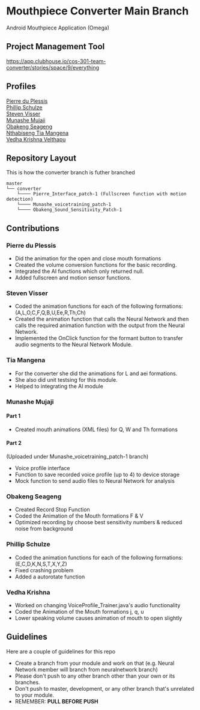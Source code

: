 # Mouthpiece Converter Main Branch
Android Mouthpiece Application (Omega)

## Project Management Tool
https://app.clubhouse.io/cos-301-team-converter/stories/space/9/everything

## Profiles
[Pierre du Plessis](https://endlessprogrammer.github.io/pierregduplessis.github.io/)<br/>
[Phillip Schulze](https://phillipstemmlar.github.io)<br/>
[Steven Visser](https://vanillav.github.io/)<br/>
[Munashe Mujaji](https://munasheghub.github.io/)<br/>
[Obakeng Seageng](http://obakengseageng.github.io/)<br/>
[Nthabiseng Tia Mangena](https://tiamangena.github.io/)<br/>
[Vedha Krishna Velthapu](https://vedha286.github.io/)<br/>

## Repository Layout
This is how the converter branch is futher branched
```
master 
└── converter
    └──── Pierre_Interface_patch-1 (Fullscreen function with motion detection)
    └──── Munashe_voicetraining_patch-1
    └──── Obakeng_Sound_Sensitivity_Patch-1
```

## Contributions
### Pierre du Plessis
- Did the animation for the open and close mouth formations
- Created the volume conversion functions for the basic recording.
- Integrated the AI functions which only returned null.
- Added fullscreen and motion sensor functions.

### Steven Visser
- Coded the animation functions for each of the following formations:
	(A,L,O,C,F,Q,B,U,Ee,R,Th,Ch)
- Created the animation function that calls the Neural Network and then 
calls the required animation function with the output from the Neural 
Network.
- Implemented the OnClick function for the formant button to transfer audio
segments to the Neural Network Module.

### Tia Mangena
- For the converter she did the animations for L and aei formations. 
- She also did unit testsing for this module.
- Helped to integrating the AI module

### Munashe Mujaji
#### Part 1
- Created mouth animations (XML files) for Q, W and Th formations

#### Part 2
(Uploaded under Munashe_voicetraining_patch-1 branch)
- Voice profile interface
- Function to save recorded voice profile (up to 4) to device storage
- Mock function to send audio files to Neural Network for analysis

### Obakeng Seageng
- Created Record Stop Function
- Coded the Animation of the Mouth formations F & V 
- Optimized recording by choose best sensitivity numbers & reduced noise from background

### Phillip Schulze
- Coded the animation functions for each of the following formations:
	(E,C,D,K,N,S,T,X,Y,Z)
- Fixed crashing problem
- Added a autorotate function

### Vedha Krishna
- Worked on changing VoiceProfile_Trainer.java's audio functionality
- Coded the Animation of the Mouth formations j, q, u 
- Lower speaking volume causes animation of mouth to open slightly

## Guidelines
Here are a couple of guidelines for this repo
  - Create a branch from your module and work on that (e.g. Neural Network member will branch from neuralnetwork branch)
  - Please don't push to any other branch other than your own or its branches.
  - Don't push to master, development, or any other branch that's unrelated to your module.
  - REMEMBER: **PULL BEFORE PUSH**
